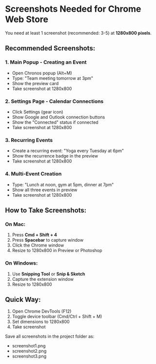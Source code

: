 # Screenshots Needed for Chrome Web Store

You need at least 1 screenshot (recommended: 3-5) at **1280x800 pixels**.

## Recommended Screenshots:

### 1. **Main Popup - Creating an Event**
- Open Chronos popup (Alt+M)
- Type: "Team meeting tomorrow at 3pm"
- Show the preview card
- Take screenshot at 1280x800

### 2. **Settings Page - Calendar Connections**
- Click Settings (gear icon)
- Show Google and Outlook connection buttons
- Show the "Connected" status if connected
- Take screenshot at 1280x800

### 3. **Recurring Events**
- Create a recurring event: "Yoga every Tuesday at 6pm"
- Show the recurrence badge in the preview
- Take screenshot at 1280x800

### 4. **Multi-Event Creation**
- Type: "Lunch at noon, gym at 5pm, dinner at 7pm"
- Show all three events in preview
- Take screenshot at 1280x800

## How to Take Screenshots:

### On Mac:
1. Press **Cmd + Shift + 4**
2. Press **Spacebar** to capture window
3. Click the Chrome window
4. Resize to 1280x800 in Preview or Photoshop

### On Windows:
1. Use **Snipping Tool** or **Snip & Sketch**
2. Capture the extension window
3. Resize to 1280x800

## Quick Way:
1. Open Chrome DevTools (F12)
2. Toggle device toolbar (Cmd/Ctrl + Shift + M)
3. Set dimensions to 1280x800
4. Take screenshot

Save all screenshots in the project folder as:
- screenshot1.png
- screenshot2.png
- screenshot3.png
